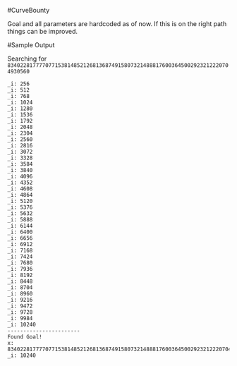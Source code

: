 #CurveBounty

Goal and all parameters are hardcoded as of now. If this is on the right path things can be improved.

#Sample Output

Searching for `83402281777707715381485212681368749158073214888176003645002923212220704930560`

```
_i: 256
_i: 512
_i: 768
_i: 1024
_i: 1280
_i: 1536
_i: 1792
_i: 2048
_i: 2304
_i: 2560
_i: 2816
_i: 3072
_i: 3328
_i: 3584
_i: 3840
_i: 4096
_i: 4352
_i: 4608
_i: 4864
_i: 5120
_i: 5376
_i: 5632
_i: 5888
_i: 6144
_i: 6400
_i: 6656
_i: 6912
_i: 7168
_i: 7424
_i: 7680
_i: 7936
_i: 8192
_i: 8448
_i: 8704
_i: 8960
_i: 9216
_i: 9472
_i: 9728
_i: 9984
_i: 10240
-----------------------
Found Goal!
x: 83402281777707715381485212681368749158073214888176003645002923212220704930560
_i: 10240
```